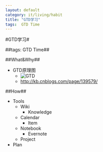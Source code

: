 ```yaml
---
layout: default
category: it/living/habit
title: "GTD学习"
tags:  GTD Time
---
```


#GTD学习#



##tags: GTD Time##



##What&Why##
* GTD原理图
  * ![GTD](/images/it/living/habit/_image/GTD_CN.jpg)
  * http://kb.cnblogs.com/page/139579/



##How##
* Tools
  * Wiki
    * Knowledge
  * Calendar
    * Item
  * Notebook
    * Evernote
  * Project
* Plan
